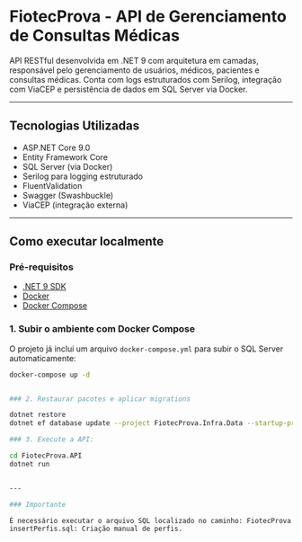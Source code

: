 # FiotecProva - API de Gerenciamento de Consultas Médicas

API RESTful desenvolvida em .NET 9 com arquitetura em camadas, responsável pelo gerenciamento de usuários, médicos, pacientes e consultas médicas. Conta com logs estruturados com Serilog, integração com ViaCEP e persistência de dados em SQL Server via Docker.

---

## Tecnologias Utilizadas

- ASP.NET Core 9.0
- Entity Framework Core
- SQL Server (via Docker)
- Serilog para logging estruturado
- FluentValidation
- Swagger (Swashbuckle)
- ViaCEP (integração externa)

---

## Como executar localmente

### Pré-requisitos

- [.NET 9 SDK](https://dotnet.microsoft.com/download/dotnet/9.0)
- [Docker](https://www.docker.com/)
- [Docker Compose](https://docs.docker.com/compose/)

### 1. Subir o ambiente com Docker Compose

O projeto já inclui um arquivo `docker-compose.yml` para subir o SQL Server automaticamente:

```bash
docker-compose up -d


### 2. Restaurar pacotes e aplicar migrations

dotnet restore
dotnet ef database update --project FiotecProva.Infra.Data --startup-project FiotecProva.API

### 3. Execute a API:

cd FiotecProva.API
dotnet run


---

### Importante

É necessário executar o arquivo SQL localizado no caminho: FiotecProva.Infra.Data/Script, antes de utilizar os endpoints. Em seguida, será possível os testes dos métodos POST.
insertPerfis.sql: Criação manual de perfis.


